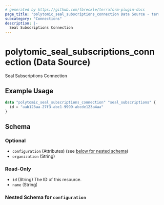 ```yaml
---
# generated by https://github.com/fbreckle/terraform-plugin-docs
page_title: "polytomic_seal_subscriptions_connection Data Source - terraform-provider-polytomic"
subcategory: "Connections"
description: |-
  Seal Subscriptions Connection
---
```


# polytomic_seal_subscriptions_connection (Data Source)

Seal Subscriptions Connection

## Example Usage

```terraform
data "polytomic_seal_subscriptions_connection" "seal_subscriptions" {
  id = "aab123aa-27f3-abc1-9999-abcde123a4aa"
}
```

<!-- schema generated by tfplugindocs -->
## Schema

### Optional

- `configuration` (Attributes) (see [below for nested schema](#nestedatt--configuration))
- `organization` (String)

### Read-Only

- `id` (String) The ID of this resource.
- `name` (String)

<a id="nestedatt--configuration"></a>
### Nested Schema for `configuration`


